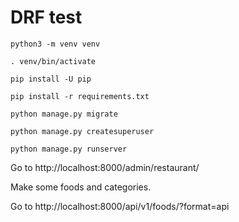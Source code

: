# DRF test

`python3 -m venv venv`

`. venv/bin/activate`

`pip install -U pip`

`pip install -r requirements.txt`

`python manage.py migrate`

`python manage.py createsuperuser`

`python manage.py runserver`

Go to http://localhost:8000/admin/restaurant/

Make some foods and categories.

Go to http://localhost:8000/api/v1/foods/?format=api
